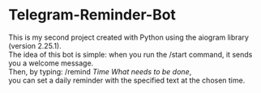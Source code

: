 # Telegram-Reminder-Bot
This is my second project created with Python using the aiogram library (version 2.25.1).  
The idea of this bot is simple: when you run the /start command, it sends you a welcome message.  
Then, by typing: /remind *Time* *What needs to be done*,  
you can set a daily reminder with the specified text at the chosen time.

